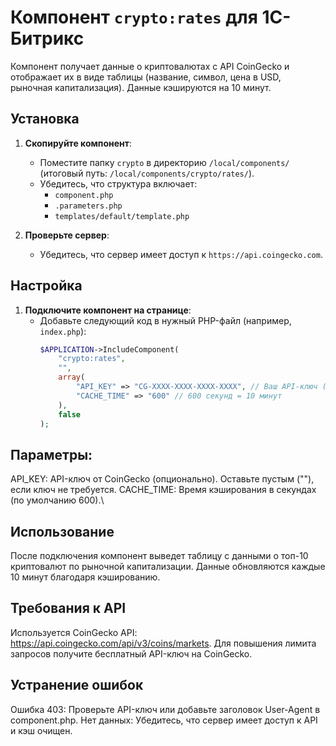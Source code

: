 # Компонент `crypto:rates` для 1C-Битрикс

Компонент получает данные о криптовалютах с API CoinGecko и отображает их в виде таблицы (название, символ, цена в USD, рыночная капитализация). Данные кэшируются на 10 минут.

## Установка

1. **Скопируйте компонент**:
   - Поместите папку `crypto` в директорию `/local/components/` (итоговый путь: `/local/components/crypto/rates/`).
   - Убедитесь, что структура включает:
     - `component.php`
     - `.parameters.php`
     - `templates/default/template.php`

2. **Проверьте сервер**:
   - Убедитесь, что сервер имеет доступ к `https://api.coingecko.com`.

## Настройка

1. **Подключите компонент на странице**:
   - Добавьте следующий код в нужный PHP-файл (например, `index.php`):
     ```php
     $APPLICATION->IncludeComponent(
         "crypto:rates",
         "",
         array(
             "API_KEY" => "CG-XXXX-XXXX-XXXX-XXXX", // Ваш API-ключ (необязательно)
             "CACHE_TIME" => "600" // 600 секунд = 10 минут
         ),
         false
     );

## Параметры:
API_KEY: API-ключ от CoinGecko (опционально). Оставьте пустым (""), если ключ не требуется.
CACHE_TIME: Время кэширования в секундах (по умолчанию 600).\

## Использование
После подключения компонент выведет таблицу с данными о топ-10 криптовалют по рыночной капитализации.
Данные обновляются каждые 10 минут благодаря кэшированию.

## Требования к API
Используется CoinGecko API: https://api.coingecko.com/api/v3/coins/markets.
Для повышения лимита запросов получите бесплатный API-ключ на CoinGecko.

##  Устранение ошибок
Ошибка 403: Проверьте API-ключ или добавьте заголовок User-Agent в component.php.
Нет данных: Убедитесь, что сервер имеет доступ к API и кэш очищен.